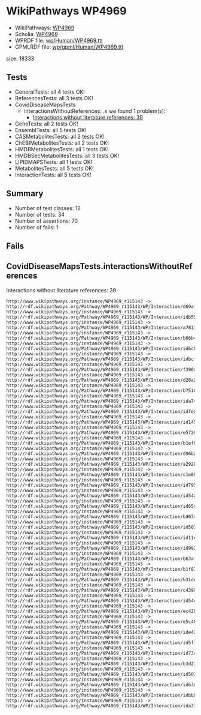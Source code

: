 # WikiPathways WP4969

* WikiPathways: [WP4969](https://identifiers.org/wikipathways:WP4969)
* Scholia: [WP4969](https://scholia.toolforge.org/wikipathways/WP4969)
* WPRDF file: [wp/Human/WP4969.ttl](../wp/Human/WP4969.ttl)
* GPMLRDF file: [wp/gpml/Human/WP4969.ttl](../wp/gpml/Human/WP4969.ttl)

size: 18333
## Tests
* GeneralTests: all 4 tests OK!
* ReferencesTests: all 3 tests OK!
* CovidDiseaseMapsTests
    * interactionsWithoutReferences: .x we found 1 problem(s):
        * [Interactions without literature references: 39](#9701cd28)
* GeneTests: all 2 tests OK!
* EnsemblTests: all 5 tests OK!
* CASMetabolitesTests: all 2 tests OK!
* ChEBIMetabolitesTests: all 2 tests OK!
* HMDBMetabolitesTests: all 1 tests OK!
* HMDBSecMetabolitesTests: all 3 tests OK!
* LIPIDMAPSTests: all 1 tests OK!
* MetabolitesTests: all 5 tests OK!
* InteractionTests: all 5 tests OK!


## Summary

* Number of test classes: 12
* Number of tests: 34
* Number of assertions: 70
* Number of fails: 1

## Fails

<a name="9701cd28" />

## CovidDiseaseMapsTests.interactionsWithoutReferences

Interactions without literature references: 39
```
http://www.wikipathways.org/instance/WP4969_r115143 -> http://rdf.wikipathways.org/Pathway/WP4969_r115143/WP/Interaction/d69af
http://www.wikipathways.org/instance/WP4969_r115143 -> http://rdf.wikipathways.org/Pathway/WP4969_r115143/WP/Interaction/idb55155be
http://www.wikipathways.org/instance/WP4969_r115143 -> http://rdf.wikipathways.org/Pathway/WP4969_r115143/WP/Interaction/a7811
http://www.wikipathways.org/instance/WP4969_r115143 -> http://rdf.wikipathways.org/Pathway/WP4969_r115143/WP/Interaction/b06b4
http://www.wikipathways.org/instance/WP4969_r115143 -> http://rdf.wikipathways.org/Pathway/WP4969_r115143/WP/Interaction/id6c85e882
http://www.wikipathways.org/instance/WP4969_r115143 -> http://rdf.wikipathways.org/Pathway/WP4969_r115143/WP/Interaction/idbcf919df
http://www.wikipathways.org/instance/WP4969_r115143 -> http://rdf.wikipathways.org/Pathway/WP4969_r115143/WP/Interaction/f390a
http://www.wikipathways.org/instance/WP4969_r115143 -> http://rdf.wikipathways.org/Pathway/WP4969_r115143/WP/Interaction/d28a2
http://www.wikipathways.org/instance/WP4969_r115143 -> http://rdf.wikipathways.org/Pathway/WP4969_r115143/WP/Interaction/b7518
http://www.wikipathways.org/instance/WP4969_r115143 -> http://rdf.wikipathways.org/Pathway/WP4969_r115143/WP/Interaction/ida74e8c
http://www.wikipathways.org/instance/WP4969_r115143 -> http://rdf.wikipathways.org/Pathway/WP4969_r115143/WP/Interaction/idfe038846
http://www.wikipathways.org/instance/WP4969_r115143 -> http://rdf.wikipathways.org/Pathway/WP4969_r115143/WP/Interaction/id1454daff
http://www.wikipathways.org/instance/WP4969_r115143 -> http://rdf.wikipathways.org/Pathway/WP4969_r115143/WP/Interaction/e5729
http://www.wikipathways.org/instance/WP4969_r115143 -> http://rdf.wikipathways.org/Pathway/WP4969_r115143/WP/Interaction/b1ef8
http://www.wikipathways.org/instance/WP4969_r115143 -> http://rdf.wikipathways.org/Pathway/WP4969_r115143/WP/Interaction/d96ba
http://www.wikipathways.org/instance/WP4969_r115143 -> http://rdf.wikipathways.org/Pathway/WP4969_r115143/WP/Interaction/a2920
http://www.wikipathways.org/instance/WP4969_r115143 -> http://rdf.wikipathways.org/Pathway/WP4969_r115143/WP/Interaction/c1e80
http://www.wikipathways.org/instance/WP4969_r115143 -> http://rdf.wikipathways.org/Pathway/WP4969_r115143/WP/Interaction/id7951d7ac
http://www.wikipathways.org/instance/WP4969_r115143 -> http://rdf.wikipathways.org/Pathway/WP4969_r115143/WP/Interaction/id54a8211b
http://www.wikipathways.org/instance/WP4969_r115143 -> http://rdf.wikipathways.org/Pathway/WP4969_r115143/WP/Interaction/id65de959d
http://www.wikipathways.org/instance/WP4969_r115143 -> http://rdf.wikipathways.org/Pathway/WP4969_r115143/WP/Interaction/bd07a
http://www.wikipathways.org/instance/WP4969_r115143 -> http://rdf.wikipathways.org/Pathway/WP4969_r115143/WP/Interaction/id501f9be8_2
http://www.wikipathways.org/instance/WP4969_r115143 -> http://rdf.wikipathways.org/Pathway/WP4969_r115143/WP/Interaction/id11cf8705
http://www.wikipathways.org/instance/WP4969_r115143 -> http://rdf.wikipathways.org/Pathway/WP4969_r115143/WP/Interaction/id99222b0a
http://www.wikipathways.org/instance/WP4969_r115143 -> http://rdf.wikipathways.org/Pathway/WP4969_r115143/WP/Interaction/b63af
http://www.wikipathways.org/instance/WP4969_r115143 -> http://rdf.wikipathways.org/Pathway/WP4969_r115143/WP/Interaction/b1f87
http://www.wikipathways.org/instance/WP4969_r115143 -> http://rdf.wikipathways.org/Pathway/WP4969_r115143/WP/Interaction/b31de
http://www.wikipathways.org/instance/WP4969_r115143 -> http://rdf.wikipathways.org/Pathway/WP4969_r115143/WP/Interaction/c4399
http://www.wikipathways.org/instance/WP4969_r115143 -> http://rdf.wikipathways.org/Pathway/WP4969_r115143/WP/Interaction/id54c92813
http://www.wikipathways.org/instance/WP4969_r115143 -> http://rdf.wikipathways.org/Pathway/WP4969_r115143/WP/Interaction/ec428
http://www.wikipathways.org/instance/WP4969_r115143 -> http://rdf.wikipathways.org/Pathway/WP4969_r115143/WP/Interaction/e5c48
http://www.wikipathways.org/instance/WP4969_r115143 -> http://rdf.wikipathways.org/Pathway/WP4969_r115143/WP/Interaction/ide42ad8d5
http://www.wikipathways.org/instance/WP4969_r115143 -> http://rdf.wikipathways.org/Pathway/WP4969_r115143/WP/Interaction/id5f119cca
http://www.wikipathways.org/instance/WP4969_r115143 -> http://rdf.wikipathways.org/Pathway/WP4969_r115143/WP/Interaction/id73c52fb1
http://www.wikipathways.org/instance/WP4969_r115143 -> http://rdf.wikipathways.org/Pathway/WP4969_r115143/WP/Interaction/b3d21
http://www.wikipathways.org/instance/WP4969_r115143 -> http://rdf.wikipathways.org/Pathway/WP4969_r115143/WP/Interaction/id501f9be8_1
http://www.wikipathways.org/instance/WP4969_r115143 -> http://rdf.wikipathways.org/Pathway/WP4969_r115143/WP/Interaction/id63c55d3
http://www.wikipathways.org/instance/WP4969_r115143 -> http://rdf.wikipathways.org/Pathway/WP4969_r115143/WP/Interaction/idbbb881c9
http://www.wikipathways.org/instance/WP4969_r115143 -> http://rdf.wikipathways.org/Pathway/WP4969_r115143/WP/Interaction/ida315d709

```
